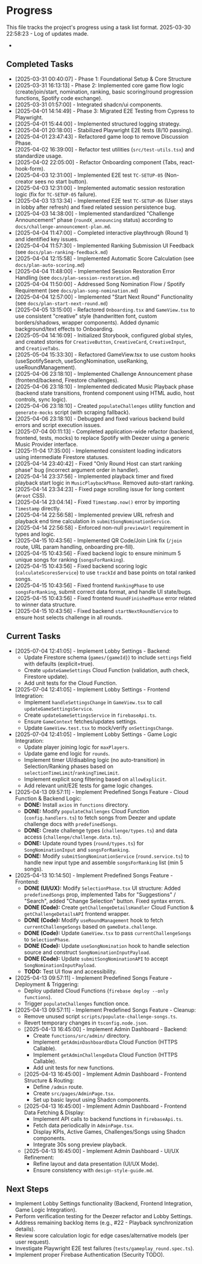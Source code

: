 # Progress

This file tracks the project's progress using a task list format.
2025-03-30 22:58:23 - Log of updates made.

*

## Completed Tasks

*   [2025-03-31 00:40:07] - Phase 1: Foundational Setup & Core Structure
*   [2025-03-31 16:13:13] - Phase 2: Implemented core game flow logic (create/join/start, nomination, ranking, basic scoring/round progression functions, Spotify code exchange).
*   [2025-03-31 01:57:00] - Integrated shadcn/ui components.
*   [2025-04-01 14:14:49] - Phase 3: Migrated E2E Testing from Cypress to Playwright.
*   [2025-04-01 15:44:00] - Implemented structured logging strategy.
*   [2025-04-01 20:18:00] - Stabilized Playwright E2E tests (8/10 passing).
*   [2025-04-01 23:47:43] - Refactored game loop to remove Discussion Phase.
*   [2025-04-02 16:39:00] - Refactor test utilities (`src/test-utils.tsx`) and standardize usage.
*   [2025-04-02 22:05:00] - Refactor Onboarding component (Tabs, react-hook-form).
*   [2025-04-03 12:31:00] - Implemented E2E test `TC-SETUP-05` (Non-creator sees no start button).
*   [2025-04-03 12:31:00] - Implemented automatic session restoration logic (fix for `TC-SETUP-05` failure).
*   [2025-04-03 13:13:34] - Implemented E2E test `TC-SETUP-06` (User stays in lobby after refresh) and fixed related session persistence bug.
*   [2025-04-03 14:38:00] - Implemented standardized "Challenge Announcement" phase (`roundX_announcing` status) according to `docs/challenge-announcement-plan.md`.
*   [2025-04-04 11:47:00] - Completed interactive playthrough (Round 1) and identified key issues.
*   [2025-04-04 11:57:30] - Implemented Ranking Submission UI Feedback (see `docs/plan-ranking-feedback.md`)
*   [2025-04-04 12:15:58] - Implemented Automatic Score Calculation (see `docs/plan-auto-scoring.md`)
*   [2025-04-04 11:48:00] - Implemented Session Restoration Error Handling (see `docs/plan-session-restoration.md`)
*   [2025-04-04 11:50:00] - Addressed Song Nomination Flow / Spotify Requirement (see `docs/plan-song-nomination.md`)
*   [2025-04-04 12:57:00] - Implemented "Start Next Round" Functionality (see `docs/plan-start-next-round.md`)
*   [2025-04-05 13:15:00] - Refactored `Onboarding.tsx` and `GameView.tsx` to use consistent "creative" style (handwritten font, custom borders/shadows, wrapper components). Added dynamic background/text effects to Onboarding.
*   [2025-05-04 14:16:09] - Initialized Storybook, configured global styles, and created stories for `CreativeButton`, `CreativeCard`, `CreativeInput`, and `CreativeTabs`.
*   [2025-05-04 15:33:30] - Refactored GameView.tsx to use custom hooks (useSpotifySearch, useSongNomination, useRanking, useRoundManagement).
*   [2025-04-06 23:18:10] - Implemented Challenge Announcement phase (frontend/backend, Firestore challenges).
*   [2025-04-06 23:18:10] - Implemented dedicated Music Playback phase (backend state transitions, frontend component using HTML audio, host controls, sync logic).
*   [2025-04-06 23:18:10] - Created `populateChallenges` utility function and `generate-mocks` script (with scraping fallback).
*   [2025-04-06 23:18:10] - Debugged and fixed various backend build errors and script execution issues.
*   [2025-07-04 00:11:13] - Completed application-wide refactor (backend, frontend, tests, mocks) to replace Spotify with Deezer using a generic Music Provider interface.
*   [2025-11-04 17:35:00] - Implemented consistent loading indicators using intermediate Firestore statuses.
*   [2025-04-14 23:40:42] - Fixed "Only Round Host can start ranking phase" bug (incorrect argument order in handler).
*   [2025-04-14 23:37:56] - Implemented playback timer and fixed playback start logic in `MusicPlaybackPhase`. Removed auto-start ranking.
*   [2025-04-14 23:34:23] - Fixed page scrolling issue for long content (`#root` CSS).
*   [2025-04-14 23:04:14] - Fixed `Timestamp.now()` error by importing `Timestamp` directly.
*   [2025-04-14 22:56:58] - Implemented preview URL refresh and playback end time calculation in `submitSongNominationService`.
*   [2025-04-14 22:56:58] - Enforced non-null `previewUrl` requirement in types and logic.
*   [2025-04-15 10:43:56] - Implemented QR Code/Join Link fix (`/join` route, URL param handling, onboarding pre-fill).
*   [2025-04-15 10:43:56] - Fixed backend logic to ensure minimum 5 unique songs for ranking (`songsForRanking`).
*   [2025-04-15 10:43:56] - Fixed backend scoring logic (`calculateScoresService`) to use `trackId` and base points on total ranked songs.
*   [2025-04-15 10:43:56] - Fixed frontend `RankingPhase` to use `songsForRanking`, submit correct data format, and handle UI state/bugs.
*   [2025-04-15 10:43:56] - Fixed frontend `RoundFinishedPhase` error related to winner data structure.
*   [2025-04-15 10:43:56] - Fixed backend `startNextRoundService` to ensure host selects challenge in all rounds.
## Current Tasks

*   [2025-07-04 12:41:05] - Implement Lobby Settings - Backend:
    *   Update Firestore schema (`games/{gameId}`) to include `settings` field with defaults (explicit=true).
    *   Create `updateGameSettings` Cloud Function (validation, auth check, Firestore update).
    *   Add unit tests for the Cloud Function.
*   [2025-07-04 12:41:05] - Implement Lobby Settings - Frontend Integration:
    *   Implement `handleSettingsChange` in `GameView.tsx` to call `updateGameSettingsService`.
    *   Create `updateGameSettingsService` in `firebaseApi.ts`.
    *   Ensure `GameContext` fetches/updates settings.
    *   Update `GameView.test.tsx` to mock/verify `onSettingsChange`.
*   [2025-07-04 12:41:05] - Implement Lobby Settings - Game Logic Integration:
    *   Update player joining logic for `maxPlayers`.
    *   Update game end logic for `rounds`.
    *   Implement timer UI/disabling logic (no auto-transition) in Selection/Ranking phases based on `selectionTimeLimit`/`rankingTimeLimit`.
    *   Implement explicit song filtering based on `allowExplicit`.
    *   Add relevant unit/E2E tests for game logic changes.
*   [2025-04-13 09:57:11] - Implement Predefined Songs Feature - Cloud Function & Backend Logic:
    *   **DONE:** Install `axios` in `functions` directory.
    *   **DONE:** Modify `populateChallenges` Cloud Function (`config.handlers.ts`) to fetch songs from Deezer and update challenge docs with `predefinedSongs`.
    *   **DONE:** Create challenge types (`challenge/types.ts`) and data access (`challenge/challenge.data.ts`).
    *   **DONE:** Update round types (`round/types.ts`) for `SongNominationInput` and `songsForRanking`.
    *   **DONE:** Modify `submitSongNominationService` (`round.service.ts`) to handle new input type and assemble `songsForRanking` list (min 5 songs).
*   [2025-04-13 10:14:50] - Implement Predefined Songs Feature - Frontend:
    *   **DONE (UI/UX):** Modify `SelectionPhase.tsx` UI structure: Added `predefinedSongs` prop, implemented Tabs for "Suggestions" / "Search", added "Change Selection" button. Fixed syntax errors.
    *   **DONE (Code):** Create `getChallengeDetailsHandler` Cloud Function & `getChallengeDetailsAPI` frontend wrapper.
    *   **DONE (Code):** Modify `useRoundManagement` hook to fetch `currentChallengeSongs` based on `gameData.challenge`.
    *   **DONE (Code):** Update `GameView.tsx` to pass `currentChallengeSongs` to `SelectionPhase`.
    *   **DONE (Code):** Update `useSongNomination` hook to handle selection source and construct `SongNominationInputPayload`.
    *   **DONE (Code):** Update `submitSongNominationAPI` to accept `SongNominationInputPayload`.
    *   **TODO:** Test UI flow and accessibility.
*   [2025-04-13 09:57:11] - Implement Predefined Songs Feature - Deployment & Triggering:
    *   Deploy updated Cloud Functions (`firebase deploy --only functions`).
    *   Trigger `populateChallenges` function once.
*   [2025-04-13 09:57:11] - Implement Predefined Songs Feature - Cleanup:
    *   Remove unused script `scripts/populate-challenge-songs.ts`.
    *   Revert temporary changes in `tsconfig.node.json`.
    *   [2025-04-13 16:45:00] - Implement Admin Dashboard - Backend:
        *   Create `functions/src/admin/` directory.
        *   Implement `getAdminDashboardData` Cloud Function (HTTPS Callable).
        *   Implement `getAdminChallengeData` Cloud Function (HTTPS Callable).
        *   Add unit tests for new functions.
    *   [2025-04-13 16:45:00] - Implement Admin Dashboard - Frontend Structure & Routing:
        *   Define `/admin` route.
        *   Create `src/pages/AdminPage.tsx`.
        *   Set up basic layout using Shadcn components.
    *   [2025-04-13 16:45:00] - Implement Admin Dashboard - Frontend Data Fetching & Display:
        *   Implement API calls to backend functions in `firebaseApi.ts`.
        *   Fetch data periodically in `AdminPage.tsx`.
        *   Display KPIs, Active Games, Challenges/Songs using Shadcn components.
        *   Integrate 30s song preview playback.
    *   [2025-04-13 16:45:00] - Implement Admin Dashboard - UI/UX Refinement:
        *   Refine layout and data presentation (UI/UX Mode).
        *   Ensure consistency with `design-style-guide.md`.
## Next Steps

*   Implement Lobby Settings functionality (Backend, Frontend Integration, Game Logic Integration).
*   Perform verification testing for the Deezer refactor and Lobby Settings.
*   Address remaining backlog items (e.g., #22 - Playback synchronization details).
*   Review score calculation logic for edge cases/alternative models (per user request).
*   Investigate Playwright E2E test failures (`tests/gameplay_round.spec.ts`).
*   Implement proper Firebase Authentication (Security TODO).